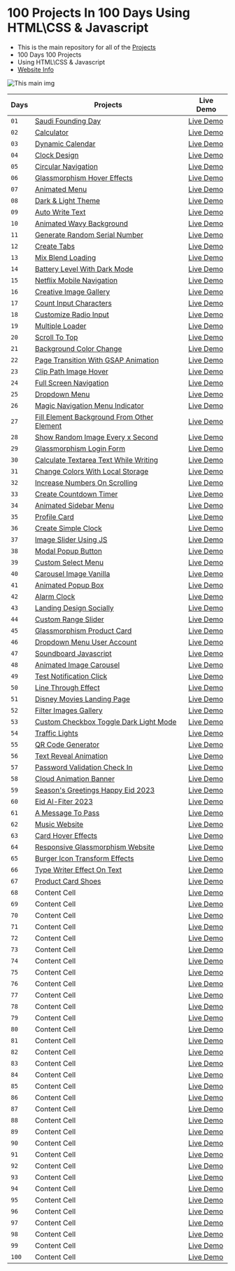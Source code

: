 # 100 Projects In 100 Days Using HTML\CSS & Javascript

- This is the main repository for all of the [Projects](https://github.com/x39OME/100_project_100_days/tree/main/100_projects)
- 100 Days 100 Projects
- Using HTML\CSS & Javascript
- [Website Info](https://x39ome.github.io/100_project_100_days/)

![This main img](https://raw.githubusercontent.com/x39OME/100_project_100_days/main/img/main.jpg)


| Days | Projects | Live Demo |
| ------------- | ------------- | ------------- |
|`01`| [Saudi Founding Day](https://github.com/x39OME/100_project_100_days/tree/main/100_projects/1-saudi_founding_day) | [Live Demo](https://saudi-founding-days.netlify.app/) |
|`02`| [Calculator](https://github.com/x39OME/100_project_100_days/tree/main/100_projects/2-calculator_using_vanilla_css_glassmorphism_effects) | [Live Demo](https://calculator-vanilla-glassmorph.netlify.app/)|
|`03`| [Dynamic Calendar](https://github.com/x39OME/100_project_100_days/tree/main/100_projects/3-javascript-dynamic-calendar-css-glassmorphism-ui-design) | [Live Demo](https://dynamic-calendar-js.netlify.app/)|
|`04`| [Clock Design](https://github.com/x39OME/100_project_100_days/tree/main/100_projects/4-clock-ui-design) | [Live Demo](https://clock-ui-design.netlify.app/)|
|`05`| [Circular Navigation](https://github.com/x39OME/100_project_100_days/tree/main/100_projects/5-animated-circular-navigation-menu) | [Live Demo](https://animated-circular-nav.netlify.app/)|
|`06`| [Glassmorphism Hover Effects](https://github.com/x39OME/100_project_100_days/tree/main/100_projects/6-Glassmorphism%20Hover%20Effects%20with%20Magic%20Line%20Indicator) | [Live Demo](https://hover-effects-magic.netlify.app/)|
|`07`| [Animated Menu](https://github.com/x39OME/100_project_100_days/tree/main/100_projects/7-animated-menu) | [Live Demo](https://animated-menu-using-css-html-js.netlify.app/)|
|`08`| [Dark & Light Theme](https://github.com/x39OME/100_project_100_days/tree/main/100_projects/8-light-%26-dark-theme-toggle) | [Live Demo](https://codepen.io/x39OME/pen/BaOWjPy)|
|`09`| [Auto Write Text](https://github.com/x39OME/100_project_100_days/tree/main/100_projects/9-javaScript-auto-write-text) | [Live Demo](https://auto-write-text.netlify.app/)|
|`10`| [Animated Wavy Background](https://github.com/x39OME/100_project_100_days/tree/main/100_projects/10-animated-wavy-background) | [Live Demo](https://animated-wavy-background-css.netlify.app/)|
|`11`| [Generate Random Serial Number](https://github.com/x39OME/100_project_100_days/tree/main/100_projects/11-generate-random-serial-number) | [Live Demo](https://generate-random-serial-number.netlify.app/)|
|`12`| [Create Tabs](https://github.com/x39OME/100_project_100_days/tree/main/100_projects/12-create-tabs) | [Live Demo](https://create-tabs-js.netlify.app/)|
|`13`| [Mix Blend Loading](https://github.com/x39OME/100_project_100_days/tree/main/100_projects/13-mix-blend-loading) | [Live Demo](https://mix-blend-loading.netlify.app/)|
|`14`| [Battery Level With Dark Mode](https://github.com/x39OME/100_project_100_days/tree/main/100_projects/14-get-battery-level-%26-toggle-light-dark-mode) | [Live Demo](https://get-battery-level-with-dark-mode.netlify.app/)|
|`15`| [Netflix Mobile Navigation](https://github.com/x39OME/100_project_100_days/tree/main/100_projects/15-netflix-mobile-navigation-animation) | [Live Demo](https://netflix-mobile-navigation-animation.netlify.app/)|
|`16`| [Creative Image Gallery](https://github.com/x39OME/100_project_100_days/tree/main/100_projects/16-creative-image-gallery) | [Live Demo](https://creative-image-gallery.netlify.app/)|
|`17`| [Count Input Characters](https://github.com/x39OME/100_project_100_days/tree/main/100_projects/17-count-input-characters-fill-borders) | [Live Demo](https://count-input-characters-fill-border.netlify.app/)|
|`18`| [Customize Radio Input](https://github.com/x39OME/100_project_100_days/tree/main/100_projects/18-customize-radio-input) | [Live Demo](https://customize-radio-input.netlify.app/)|
|`19`| [Multiple Loader](https://github.com/x39OME/100_project_100_days/tree/main/100_projects/19-multiple-dotted-loader) | [Live Demo](https://multiple-dotted-loader.netlify.app/)|
|`20`| [Scroll To Top](https://github.com/x39OME/100_project_100_days/tree/main/100_projects/20-scroll-to-top-button) | [Live Demo](https://scroll-to-top-button.netlify.app/)|
|`21`| [Background Color Change](https://github.com/x39OME/100_project_100_days/tree/main/100_projects/21-background-color-change) | [Live Demo](https://background-color-change-js.netlify.app/)|
|`22`| [Page Transition With GSAP Animation](https://github.com/x39OME/100_project_100_days/tree/main/100_projects/22-page-transition-with-gsap-animation) | [Live Demo](https://page-transition-with-gsap-animation.netlify.app/)|
|`23`| [Clip Path Image Hover](https://github.com/x39OME/100_project_100_days/tree/main/100_projects/23-clip-path-image-hover-effects)| [Live Demo](https://clip-path-image-hover-effects.netlify.app/)|
|`24`| [Full Screen Navigation](https://github.com/x39OME/100_project_100_days/tree/main/100_projects/24-fullscreen-navigation) | [Live Demo](https://fullscreen-navigation-js.netlify.app/)|
|`25`| [Dropdown Menu](https://github.com/x39OME/100_project_100_days/tree/main/100_projects/25-dropdown-menu) | [Live Demo](https://dropdown-menu-js.netlify.app/)|
|`26`| [Magic Navigation Menu Indicator](https://github.com/x39OME/100_project_100_days/tree/main/100_projects/26-magic-navigation-menu-indicator) | [Live Demo](https://magic-navigation-menu-indicator.netlify.app/)|
|`27`| [Fill Element Background From Other Element](https://github.com/x39OME/100_project_100_days/tree/main/100_projects/27-fill-element-background-from-other) | [Live Demo](https://fill-element-background-from-other.netlify.app/)|
|`28`| [Show Random Image Every x Second](https://github.com/x39OME/100_project_100_days/tree/main/100_projects/28-show-random-image-every-x-second) | [Live Demo](https://show-random-image-every-x-second.netlify.app/)|
|`29`| [Glassmorphism Login Form](https://github.com/x39OME/100_project_100_days/tree/main/100_projects/29-glassmorphism-login-form) | [Live Demo](https://glassmorphism-login-form-css.netlify.app/)|
|`30`| [Calculate Textarea Text While Writing](https://github.com/x39OME/100_project_100_days/tree/main/100_projects/30-calculate-textarea-text-while-writing) | [Live Demo](https://calculate-textarea-text-while-writing.netlify.app/)|
|`31`| [Change Colors With Local Storage](https://github.com/x39OME/100_project_100_days/tree/main/100_projects/31-change-colors-with-local-storage) | [Live Demo](https://change-colors-with-local-storage.netlify.app/)|
|`32`| [Increase Numbers On Scrolling](https://github.com/x39OME/100_project_100_days/tree/main/100_projects/32-increase-numbers-on-scrolling) | [Live Demo](https://increase-numbers-on-scrolling.netlify.app/)|
|`33`| [Create Countdown Timer](https://github.com/x39OME/100_project_100_days/tree/main/100_projects/33-create-countdown-timer) | [Live Demo](https://create-countdown-timer-js.netlify.app/)|
|`34`| [Animated Sidebar Menu](https://github.com/x39OME/100_project_100_days/tree/main/100_projects/34-animated-sidebar-menu) | [Live Demo](https://animated-sidebar-menu.netlify.app/)|
|`35`| [Profile Card](https://github.com/x39OME/100_project_100_days/tree/main/100_projects/35-profile-card) | [Live Demo](https://profile-card-js.netlify.app/)|
|`36`| [Create Simple Clock](https://github.com/x39OME/100_project_100_days/tree/main/100_projects/36-create-simple-clock) | [Live Demo](https://create-simple-clock.netlify.app/)|
|`37`| [Image Slider Using JS](https://github.com/x39OME/100_project_100_days/tree/main/100_projects/37-image-slider) | [Live Demo](https://image-slider-using-js.netlify.app/)|
|`38`| [Modal Popup Button](https://github.com/x39OME/100_project_100_days/tree/main/100_projects/38-modal-popup-button) | [Live Demo](https://codepen.io/x39OME/pen/LYJorRX)|
|`39`| [Custom Select Menu](https://github.com/x39OME/100_project_100_days/tree/main/100_projects/39-custom-select-menu) | [Live Demo](https://custom-select-menu.netlify.app/)|
|`40`| [Carousel Image Vanilla](https://github.com/x39OME/100_project_100_days/tree/main/100_projects/40-carousel-image-vanilla-js) | [Live Demo](https://carousel-image-vanilla-js.netlify.app/)|
|`41`| [Animated Popup Box](https://github.com/x39OME/100_project_100_days/tree/main/100_projects/41-simple-animated-popup-box) | [Live Demo](https://simple-animated-popup-box.netlify.app/)|
|`42`| [Alarm Clock](https://github.com/x39OME/100_project_100_days/tree/main/100_projects/42-alarm-clock) | [Live Demo](https://alarm-clock-html-css-js.netlify.app/)|
|`43`| [Landing Design Socially](https://github.com/x39OME/100_project_100_days/tree/main/100_projects/43-landing-design-socially) | [Live Demo](https://landing-design-socially.netlify.app/)|
|`44`| [Custom Range Slider](https://github.com/x39OME/100_project_100_days/tree/main/100_projects/44-custom-range-slider) | [Live Demo](https://custom-range-slider-js.netlify.app/)|
|`45`| [Glassmorphism Product Card](https://github.com/x39OME/100_project_100_days/tree/main/100_projects/45-glassmorphism-product-card) | [Live Demo](https://glassmorphism-product-card-css.netlify.app/)|
|`46`| [Dropdown Menu User Account](https://github.com/x39OME/100_project_100_days/tree/main/100_projects/46-dropdown-menu-user-account) | [Live Demo](https://dropdown-menu-user-account.netlify.app/)|
|`47`| [Soundboard Javascript](https://github.com/x39OME/100_project_100_days/tree/main/100_projects/47-soundboard-javascript) | [Live Demo](https://soundboard-javascript-css.netlify.app/)|
|`48`| [Animated Image Carousel](https://github.com/x39OME/100_project_100_days/tree/main/100_projects/48-create-animated-image-carousel) | [Live Demo](https://animated-image-carousel-js.netlify.app/)|
|`49`| [Test Notification Click](https://github.com/x39OME/100_project_100_days/tree/main/100_projects/49-test-notification-click) | [Live Demo](https://test-notification-click.netlify.app/)|
|`50`| [Line Through Effect](https://github.com/x39OME/100_project_100_days/tree/main/100_projects/50-%E2%80%8Fline-through-effect) | [Live Demo](https://codepen.io/x39OME/pen/mdzeWeo)|
|`51`| [Disney Movies Landing Page](https://github.com/x39OME/100_project_100_days/tree/main/100_projects/51-disney-movies-landing-page) | [Live Demo](https://disney-movies-landing-page.netlify.app/)|
|`52`| [Filter Images Gallery](https://github.com/x39OME/100_project_100_days/tree/main/100_projects/52-filter-image-gallery) | [Live Demo](https://filter-image-gallery.netlify.app/)|
|`53`| [Custom Checkbox Toggle Dark Light Mode](https://github.com/x39OME/100_project_100_days/tree/main/100_projects/53-custom-checkbox-toggle-dark-light-mode) | [Live Demo](https://custom-checkbox-toggle-dark-light.netlify.app/)|
|`54`| [Traffic Lights](https://github.com/x39OME/100_project_100_days/tree/main/100_projects/54-traffic-lights) | [Live Demo](https://codepen.io/x39OME/pen/GRYZBrm)|
|`55`| [QR Code Generator](https://github.com/x39OME/100_project_100_days/tree/main/100_projects/55-qr-code-generator) | [Live Demo](https://qr-code-generator-html-css-js.netlify.app/)|
|`56`| [Text Reveal Animation](https://github.com/x39OME/100_project_100_days/tree/main/100_projects/56-text-reveal-animation) | [Live Demo](https://text-reveal-animation-dark-mode.netlify.app/)|
|`57`| [Password Validation Check In](https://github.com/x39OME/100_project_100_days/tree/main/100_projects/57-password-validation-check-in) | [Live Demo](https://password-validation-check-in.netlify.app/)|
|`58`| [Cloud Animation Banner](https://github.com/x39OME/100_project_100_days/tree/main/100_projects/58-cloud-translate-banner-js) | [Live Demo](https://cloud-translate-banner-js.netlify.app/)|
|`59`| [Season's Greetings Happy Eid 2023](https://github.com/x39OME/100_project_100_days/tree/main/100_projects/59-season's-greetings-happy-eid-2023) | [Live Demo](https://seasons-greetings-happy-eid-2023.netlify.app/)|
|`60`| [Eid Al-Fiter 2023](https://github.com/x39OME/100_project_100_days/tree/main/100_projects/60-eid-al-fitr-2023) | [Live Demo](https://eid-al-fitr-2023.netlify.app/)|
|`61`| [A Message To Pass](https://github.com/x39OME/100_project_100_days/tree/main/100_projects/61-a-message-to-pass) | [Live Demo](https://a-message-to-pass.netlify.app/)|
|`62`| [Music Website](https://github.com/x39OME/100_project_100_days/tree/main/100_projects/62-music-website) | [Live Demo](https://music-website-js.netlify.app/)|
|`63`| [Card Hover Effects](https://github.com/x39OME/100_project_100_days/tree/main/100_projects/63-card-hover-effects) | [Live Demo](https://63-card-hover-effects.netlify.app/)|
|`64`| [Responsive Glassmorphism Website](https://github.com/x39OME/100_project_100_days/tree/main/100_projects/64-responsive-glassmorphism-website) | [Live Demo](https://responsive-glassmorphism-website.netlify.app/)|
|`65`| [Burger Icon Transform Effects](https://github.com/x39OME/100_project_100_days/tree/main/100_projects/65-burger-icon-transform-effects) | [Live Demo](https://burger-icon-transform-effects.netlify.app/)|
|`66`| [Type Writer Effect On Text](https://github.com/x39OME/100_project_100_days/tree/main/100_projects/66-type-writer-effect-on-text) | [Live Demo](https://type-writer-effect-on-text.netlify.app/)|
|`67`| [Product Card Shoes](https://github.com/x39OME/100_project_100_days/tree/main/100_projects/67-product-card-shoes) | [Live Demo](https://product-card-shoes.netlify.app/)|
|`68`| Content Cell | [Live Demo](https://pages.github.com/)|
|`69`| Content Cell | [Live Demo](https://pages.github.com/)|
|`70`| Content Cell | [Live Demo](https://pages.github.com/)|
|`71`| Content Cell | [Live Demo](https://pages.github.com/)|
|`72`| Content Cell | [Live Demo](https://pages.github.com/)|
|`73`| Content Cell | [Live Demo](https://pages.github.com/)|
|`74`| Content Cell | [Live Demo](https://pages.github.com/)|
|`75`| Content Cell | [Live Demo](https://pages.github.com/)|
|`76`| Content Cell | [Live Demo](https://pages.github.com/)|
|`77`| Content Cell | [Live Demo](https://pages.github.com/)|
|`78`| Content Cell | [Live Demo](https://pages.github.com/)|
|`79`| Content Cell | [Live Demo](https://pages.github.com/)|
|`80`| Content Cell | [Live Demo](https://pages.github.com/)|
|`81`| Content Cell | [Live Demo](https://pages.github.com/)|
|`82`| Content Cell | [Live Demo](https://pages.github.com/)|
|`83`| Content Cell | [Live Demo](https://pages.github.com/)|
|`84`| Content Cell | [Live Demo](https://pages.github.com/)|
|`85`| Content Cell | [Live Demo](https://pages.github.com/)|
|`86`| Content Cell | [Live Demo](https://pages.github.com/)|
|`87`| Content Cell | [Live Demo](https://pages.github.com/)|
|`88`| Content Cell | [Live Demo](https://pages.github.com/)|
|`89`| Content Cell | [Live Demo](https://pages.github.com/)|
|`90`| Content Cell | [Live Demo](https://pages.github.com/)|
|`91`| Content Cell | [Live Demo](https://pages.github.com/)|
|`92`| Content Cell | [Live Demo](https://pages.github.com/)|
|`93`| Content Cell | [Live Demo](https://pages.github.com/)|
|`94`| Content Cell | [Live Demo](https://pages.github.com/)|
|`95`| Content Cell | [Live Demo](https://pages.github.com/)|
|`96`| Content Cell | [Live Demo](https://pages.github.com/)|
|`97`| Content Cell | [Live Demo](https://pages.github.com/)|
|`98`| Content Cell | [Live Demo](https://pages.github.com/)|
|`99`| Content Cell | [Live Demo](https://pages.github.com/)|
|`100`| Content Cell | [Live Demo](https://pages.github.com/)|
